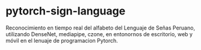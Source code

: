 # pytorch-sign-language
Reconocimiento en tiempo real del alfabeto del Lenguaje de Señas Peruano, utilizando DenseNet, mediapipe, czone, en entonornos de escritorio, web y móvil en el lenuaje de programacion Pytorch.
